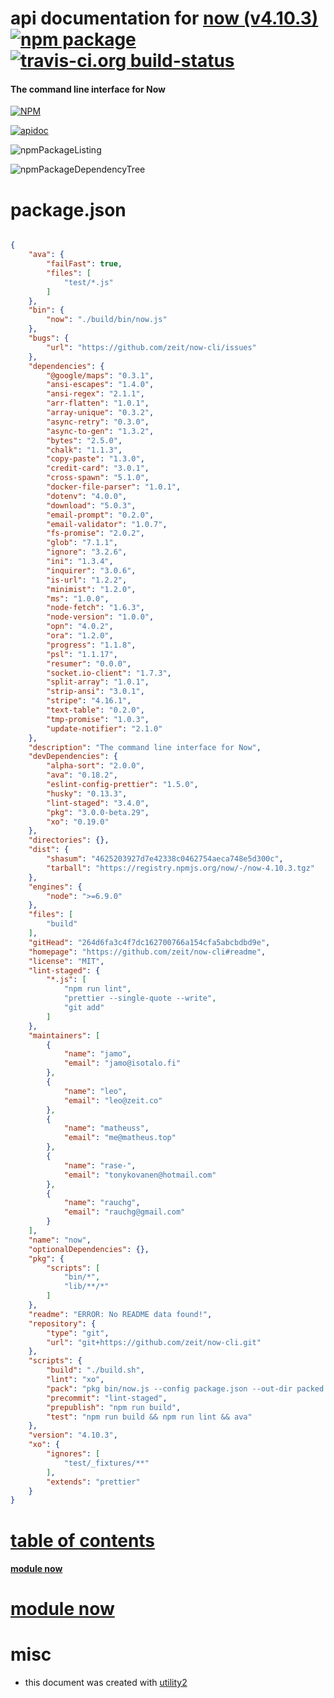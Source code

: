 # api documentation for  [now (v4.10.3)](https://github.com/zeit/now-cli#readme)  [![npm package](https://img.shields.io/npm/v/npmdoc-now.svg?style=flat-square)](https://www.npmjs.org/package/npmdoc-now) [![travis-ci.org build-status](https://api.travis-ci.org/npmdoc/node-npmdoc-now.svg)](https://travis-ci.org/npmdoc/node-npmdoc-now)
#### The command line interface for Now

[![NPM](https://nodei.co/npm/now.png?downloads=true)](https://www.npmjs.com/package/now)

[![apidoc](https://npmdoc.github.io/node-npmdoc-now/build/screenCapture.buildNpmdoc.browser._2Fhome_2Ftravis_2Fbuild_2Fnpmdoc_2Fnode-npmdoc-now_2Ftmp_2Fbuild_2Fapidoc.html.png)](https://npmdoc.github.io/node-npmdoc-now/build/apidoc.html)

![npmPackageListing](https://npmdoc.github.io/node-npmdoc-now/build/screenCapture.npmPackageListing.svg)

![npmPackageDependencyTree](https://npmdoc.github.io/node-npmdoc-now/build/screenCapture.npmPackageDependencyTree.svg)



# package.json

```json

{
    "ava": {
        "failFast": true,
        "files": [
            "test/*.js"
        ]
    },
    "bin": {
        "now": "./build/bin/now.js"
    },
    "bugs": {
        "url": "https://github.com/zeit/now-cli/issues"
    },
    "dependencies": {
        "@google/maps": "0.3.1",
        "ansi-escapes": "1.4.0",
        "ansi-regex": "2.1.1",
        "arr-flatten": "1.0.1",
        "array-unique": "0.3.2",
        "async-retry": "0.3.0",
        "async-to-gen": "1.3.2",
        "bytes": "2.5.0",
        "chalk": "1.1.3",
        "copy-paste": "1.3.0",
        "credit-card": "3.0.1",
        "cross-spawn": "5.1.0",
        "docker-file-parser": "1.0.1",
        "dotenv": "4.0.0",
        "download": "5.0.3",
        "email-prompt": "0.2.0",
        "email-validator": "1.0.7",
        "fs-promise": "2.0.2",
        "glob": "7.1.1",
        "ignore": "3.2.6",
        "ini": "1.3.4",
        "inquirer": "3.0.6",
        "is-url": "1.2.2",
        "minimist": "1.2.0",
        "ms": "1.0.0",
        "node-fetch": "1.6.3",
        "node-version": "1.0.0",
        "opn": "4.0.2",
        "ora": "1.2.0",
        "progress": "1.1.8",
        "psl": "1.1.17",
        "resumer": "0.0.0",
        "socket.io-client": "1.7.3",
        "split-array": "1.0.1",
        "strip-ansi": "3.0.1",
        "stripe": "4.16.1",
        "text-table": "0.2.0",
        "tmp-promise": "1.0.3",
        "update-notifier": "2.1.0"
    },
    "description": "The command line interface for Now",
    "devDependencies": {
        "alpha-sort": "2.0.0",
        "ava": "0.18.2",
        "eslint-config-prettier": "1.5.0",
        "husky": "0.13.3",
        "lint-staged": "3.4.0",
        "pkg": "3.0.0-beta.29",
        "xo": "0.19.0"
    },
    "directories": {},
    "dist": {
        "shasum": "4625203927d7e42338c0462754aeca748e5d300c",
        "tarball": "https://registry.npmjs.org/now/-/now-4.10.3.tgz"
    },
    "engines": {
        "node": ">=6.9.0"
    },
    "files": [
        "build"
    ],
    "gitHead": "264d6fa3c4f7dc162700766a154cfa5abcbdbd9e",
    "homepage": "https://github.com/zeit/now-cli#readme",
    "license": "MIT",
    "lint-staged": {
        "*.js": [
            "npm run lint",
            "prettier --single-quote --write",
            "git add"
        ]
    },
    "maintainers": [
        {
            "name": "jamo",
            "email": "jamo@isotalo.fi"
        },
        {
            "name": "leo",
            "email": "leo@zeit.co"
        },
        {
            "name": "matheuss",
            "email": "me@matheus.top"
        },
        {
            "name": "rase-",
            "email": "tonykovanen@hotmail.com"
        },
        {
            "name": "rauchg",
            "email": "rauchg@gmail.com"
        }
    ],
    "name": "now",
    "optionalDependencies": {},
    "pkg": {
        "scripts": [
            "bin/*",
            "lib/**/*"
        ]
    },
    "readme": "ERROR: No README data found!",
    "repository": {
        "type": "git",
        "url": "git+https://github.com/zeit/now-cli.git"
    },
    "scripts": {
        "build": "./build.sh",
        "lint": "xo",
        "pack": "pkg bin/now.js --config package.json --out-dir packed -t node7-alpine-x64,node7-linux-x64,node7-macos-x64,node7-win-x64",
        "precommit": "lint-staged",
        "prepublish": "npm run build",
        "test": "npm run build && npm run lint && ava"
    },
    "version": "4.10.3",
    "xo": {
        "ignores": [
            "test/_fixtures/**"
        ],
        "extends": "prettier"
    }
}
```



# <a name="apidoc.tableOfContents"></a>[table of contents](#apidoc.tableOfContents)

#### [module now](#apidoc.module.now)



# <a name="apidoc.module.now"></a>[module now](#apidoc.module.now)



# misc
- this document was created with [utility2](https://github.com/kaizhu256/node-utility2)
